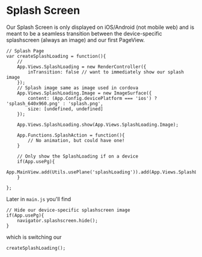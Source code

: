 # Splash Screen

Our Splash Screen is only displayed on iOS/Android (not mobile web) and is meant to be a seamless transition between the device-specific splashscreen (always an image) and our first PageView. 

    // Splash Page
    var createSplashLoading = function(){
        // 
        App.Views.SplashLoading = new RenderController({
            inTransition: false // want to immediately show our splash image
        });
        // Splash image same as image used in cordova
        App.Views.SplashLoading.Image = new ImageSurface({
            content: (App.Config.devicePlatform === 'ios') ? 'splash_640x960.png' : 'splash.png',
            size: [undefined, undefined]
        });

        App.Views.SplashLoading.show(App.Views.SplashLoading.Image);

        App.Functions.SplashAction = function(){
            // No animation, but could have one!
        }

        // Only show the SplashLoading if on a device
        if(App.usePg){
            App.MainView.add(Utils.usePlane('splashLoading')).add(App.Views.SplashLoading);
        }

    };
    

Later in `main.js` you'll find


    // Hide our device-specific splashscreen image
    if(App.usePg){
        navigator.splashscreen.hide();
    }
    
    
which is switching our 



    createSplashLoading();